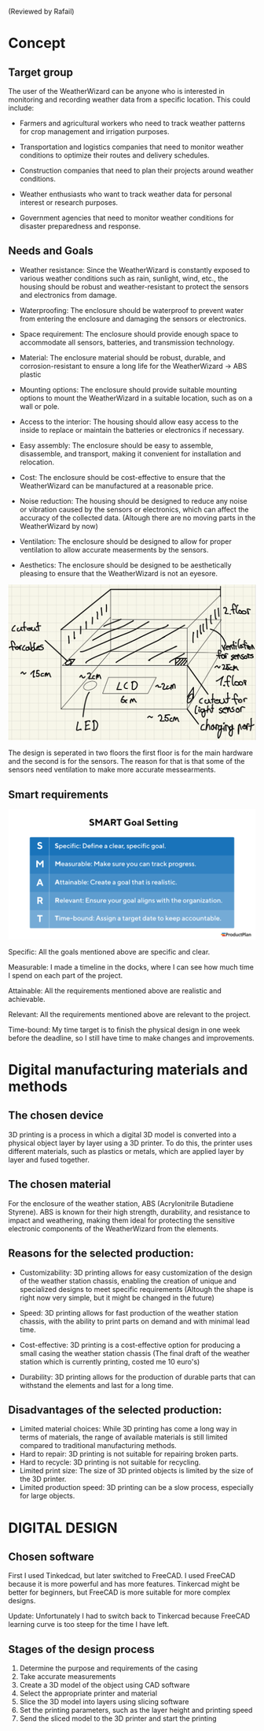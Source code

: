 (Reviewed by Rafail)
# Concept

## Target group

The user of the WeatherWizard can be anyone who is interested in monitoring and recording weather data from a specific location. This could include:

- Farmers and agricultural workers who need to track weather patterns for crop management and irrigation purposes.

- Transportation and logistics companies that need to monitor weather conditions to optimize their routes and delivery schedules.

- Construction companies that need to plan their projects around weather conditions.

- Weather enthusiasts who want to track weather data for personal interest or research purposes.

- Government agencies that need to monitor weather conditions for disaster preparedness and response.

## Needs and Goals

- Weather resistance: Since the WeatherWizard is constantly exposed to various weather conditions such as rain, sunlight, wind, etc., the housing should be robust and weather-resistant to protect the sensors and electronics from damage.

- Waterproofing: The enclosure should be waterproof to prevent water from entering the enclosure and damaging the sensors or electronics.

- Space requirement: The enclosure should provide enough space to accommodate all sensors, batteries, and transmission technology.

- Material: The enclosure material should be robust, durable, and corrosion-resistant to ensure a long life for the WeatherWizard -> ABS plastic

- Mounting options: The enclosure should provide suitable mounting options to mount the WeatherWizard in a suitable location, such as on a wall or pole.

- Access to the interior: The housing should allow easy access to the inside to replace or maintain the batteries or electronics if necessary.

- Easy assembly: The enclosure should be easy to assemble, disassemble, and transport, making it convenient for installation and relocation.

- Cost: The enclosure should be cost-effective to ensure that the WeatherWizard can be manufactured at a reasonable price.

- Noise reduction: The housing should be designed to reduce any noise or vibration caused by the sensors or electronics, which can affect the accuracy of the collected data. (Altough there are no moving parts in the WeatherWizard by now)

- Ventilation: The enclosure should be designed to allow for proper ventilation to allow accurate measerments by the sensors.

- Aesthetics: The enclosure should be designed to be aesthetically pleasing to ensure that the WeatherWizard is not an eyesore.

![Screenshot](docs/../images/drawing.png)

The design is seperated in two floors the first floor is for the main hardware and the second is for the sensors. The reason for that is that some of the sensors need ventilation to make more accurate messearments.

## Smart requirements

![Smart](docs/../images/smart.webp)

Specific: All the goals mentioned above are specific and clear.

Measurable: I made a timeline in the docks, where I can see how much time I spend on each part of the project.

Attainable: All the requirements mentioned above are realistic and achievable.

Relevant: All the requirements mentioned above are relevant to the project.

Time-bound: My time target is to finish the physical design in one week before the deadline, so I still have time to make changes and improvements.


# Digital manufacturing materials and methods

## The chosen device

3D printing is a process in which a digital 3D model is converted into a physical object layer by layer using a 3D printer. To do this, the printer uses different materials, such as plastics or metals, which are applied layer by layer and fused together.

## The chosen material

For the enclosure of the weather station, ABS (Acrylonitrile Butadiene Styrene).  ABS is known for their high strength, durability, and resistance to impact and weathering, making them ideal for protecting the sensitive electronic components of the WeatherWizard from the elements.

## Reasons for the selected production:

- Customizability: 3D printing allows for easy customization of the design of the weather station chassis, enabling the creation of unique and specialized designs to meet specific requirements (Altough the shape is right now very simple, but it might be changed in the future)

- Speed: 3D printing allows for fast production of the weather station chassis, with the ability to print parts on demand and with minimal lead time.

- Cost-effective: 3D printing is a cost-effective option for producing a small casing the weather station chassis (The final draft of the weather station which is currently printing, costed me 10 euro's)

- Durability: 3D printing allows for the production of durable parts that can withstand the elements and last for a long time.

## Disadvantages of the selected production:

- Limited material choices: While 3D printing has come a long way in terms of materials, the range of available materials is still limited compared to traditional manufacturing methods.
- Hard to repair: 3D printing is not suitable for repairing broken parts.
- Hard to recycle: 3D printing is not suitable for recycling.
- Limited print size: The size of 3D printed objects is limited by the size of the 3D printer.
- Limited production speed: 3D printing can be a slow process, especially for large objects.

# DIGITAL DESIGN

## Chosen software

First I used Tinkedcad, but later switched to FreeCAD. I used FreeCAD because it is more powerful and has more features. Tinkercad might be better for beginners, but FreeCAD is more suitable for more complex designs.

Update: Unfortunately I had to switch back to Tinkercad because FreeCAD learning curve is too steep for the time I have left.

## Stages of the design process

1. Determine the purpose and requirements of the casing
2. Take accurate measurements
3. Create a 3D model of the object using CAD software
4. Select the appropriate printer and material
5. Slice the 3D model into layers using slicing software
6. Set the printing parameters, such as the layer height and printing speed
7. Send the sliced model to the 3D printer and start the printing






